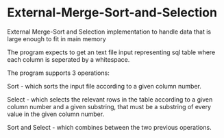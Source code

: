 # External-Merge-Sort-and-Selection
External Merge-Sort and Selection implementation to handle data that is large enough to fit in main memory

The program expects to get an text file input representing sql table where each column is seperated by a whitespace. 

The program supports 3 operations: 

Sort - which sorts the input file according to a given column number. 

Select - which selects the relevant rows in the table according to a given column number and a given substring, that must be a substring of every value in the given column number.

Sort and Select - which combines between the two previous operations. 





